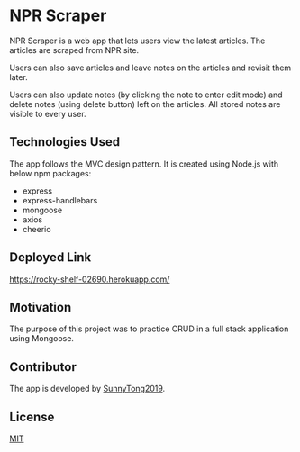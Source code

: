 # NPR Scraper
NPR Scraper is a web app that lets users view the latest articles. The articles are scraped from NPR site.

Users can also save articles and leave notes on the articles and revisit them later. 

Users can also update notes (by clicking the note to enter edit mode) and delete notes (using delete button) left on the articles. All stored notes are visible to every user.


## Technologies Used 
The app follows the MVC design pattern.
It is created using Node.js with below npm packages:
 * express
 * express-handlebars
 * mongoose
 * axios
 * cheerio


## Deployed Link
https://rocky-shelf-02690.herokuapp.com/


## Motivation
The purpose of this project was to practice CRUD in a full stack application using Mongoose.


## Contributor
The app is developed by [SunnyTong2019](https://github.com/SunnyTong2019).


## License
[MIT](https://choosealicense.com/licenses/mit/)